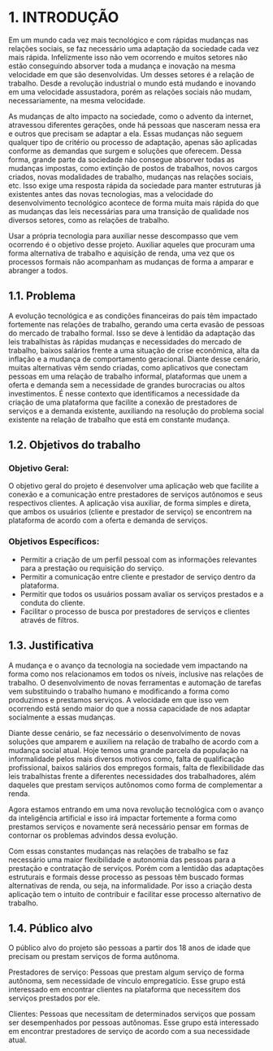 # 1. INTRODUÇÃO

<!--Contextualizar a área de pesquisa do trabalho, apresentando conceitos e dados relacionados antes de apresentar a problemática a ser investigada.-->

Em um mundo cada vez mais tecnológico e com rápidas mudanças nas relações sociais, se faz necessário uma adaptação da sociedade cada vez mais rápida. Infelizmente isso não vem ocorrendo e muitos setores não estão conseguindo absorver toda a mudança e inovação na mesma velocidade em que são desenvolvidas. Um desses setores é a relação de trabalho. Desde a revolução industrial o mundo está mudando e inovando em uma velocidade assustadora, porém as relações sociais não mudam, necessariamente, na mesma velocidade.

As mudanças de alto impacto na sociedade, como o advento da internet, atravessou diferentes gerações, onde há pessoas que nasceram nessa era e outros que precisam se adaptar a ela. Essas mudanças não seguem qualquer tipo de critério ou processo de adaptação, apenas são aplicadas conforme as demandas que surgem e soluções que oferecem. Dessa forma, grande parte da sociedade não consegue absorver todas as mudanças impostas, como extinção de postos de trabalhos, novos cargos criados, novas modalidades de trabalho, mudanças nas relações sociais, etc. Isso exige uma resposta rápida da sociedade para manter estruturas já existentes antes das novas tecnologias, mas a velocidade do desenvolvimento tecnológico acontece de forma muita mais rápida do que as mudanças das leis necessárias para uma transição de qualidade nos diversos setores, como as relações de trabalho. 

Usar a própria tecnologia para auxiliar nesse descompasso que vem ocorrendo é o objetivo desse projeto. Auxiliar aqueles que procuram uma forma alternativa de trabalho e aquisição de renda, uma vez que os processos formais não acompanham as mudanças de forma a amparar e abranger a todos.


## 1.1. Problema

<!--Nesse momento você deve apresentar o problema que a sua aplicação deve resolver. No entanto, não é a hora de comentar sobre a aplicação. 
Descreva também o contexto em que essa aplicação será usada, se houver: empresa, tecnologias, etc. Novamente, descreva apenas o que de fato existir, pois ainda não é a hora de apresentar requisitos detalhados ou projetos.-->
A evolução tecnológica e as condições financeiras do país têm impactado fortemente nas relações de trabalho, gerando uma certa evasão de pessoas do mercado de trabalho formal. Isso se deve à lentidão da adaptação das leis trabalhistas às rápidas mudanças e necessidades do mercado de trabalho, baixos salários frente a uma situação de crise econômica, alta da inflação e a mudança de comportamento geracional.
Diante desse cenário, muitas alternativas vêm sendo criadas, como aplicativos que conectam pessoas em uma relação de trabalho informal, plataformas que unem a oferta e demanda sem a necessidade de grandes burocracias ou altos investimentos.
É nesse contexto que identificamos a necessidade da criação de uma plataforma que facilite a conexão de prestadores de serviços e a demanda existente, auxiliando na resolução do problema social existente na relação de trabalho que está em constante mudança.


## 1.2. Objetivos do trabalho

<!--Aqui você deve descrever os objetivos do trabalho indicando que o objetivo geral é desenvolver um software para solucionar o problema apresentado acima. O objetivo geral deve resumir e apresentar a ideia central de um trabalho, descrevendo também a sua finalidade. Os objetivos específicos darão uma maior delimitação ao tema, além de detalhar os processos necessários para a realização do trabalho.-->
### Objetivo Geral:
O objetivo geral do projeto é desenvolver uma aplicação web que facilite a conexão e a comunicação entre prestadores de serviços autônomos e seus respectivos clientes. A aplicação visa auxiliar, de forma simples e direta, que ambos os usuários (cliente e prestador de serviço) se encontrem na plataforma de acordo com a oferta e demanda de serviços.

### Objetivos Específicos:
- Permitir a criação de um perfil pessoal com as informações relevantes para a prestação ou requisição do serviço.
- Permitir a comunicação entre cliente e prestador de serviço dentro da plataforma.
- Permitir que todos os usuários possam avaliar os serviços prestados e a conduta do cliente.
- Facilitar o processo de busca por prestadores de serviços e clientes através de filtros.


## 1.3. Justificativa

<!--Descreva a importância ou a motivação para trabalhar com esta aplicação que você escolheu. Indique as razões pelas quais você escolheu seus objetivos específicos ou as razões para aprofundar em certos aspectos do software.-->
A mudança e o avanço da tecnologia na sociedade vem impactando na forma como nos relacionamos em todos os níveis, inclusive nas relações de trabalho. O desenvolvimento de novas ferramentas e automação de tarefas vem substituindo o trabalho humano e modificando a forma como produzimos e prestamos serviços. A velocidade em que isso vem ocorrendo está sendo maior do que a nossa capacidade de nos adaptar socialmente a essas mudanças.

Diante desse cenário, se faz necessário o desenvolvimento de novas soluções que amparem e auxiliem na relação de trabalho de acordo com a mudança social atual. Hoje temos uma grande parcela da população na informalidade pelos mais diversos motivos como, falta de qualificação profissional, baixos salários dos empregos formais, falta de flexibilidade das leis trabalhistas frente a diferentes necessidades dos trabalhadores, além daqueles que prestam serviços autônomos como forma de complementar a renda.

Agora estamos entrando em uma nova revolução tecnológica com o avanço da inteligência artificial e isso irá impactar fortemente a forma como prestamos serviços e novamente será necessário pensar em formas de contornar os problemas advindos dessa evolução.

Com essas constantes mudanças nas relações de trabalho se faz necessário uma maior flexibilidade e autonomia das pessoas para a prestação e contratação de serviços. Porém com a lentidão das adaptações estruturais e formais desse processo as pessoas têm buscado formas alternativas de renda, ou seja, na informalidade. Por isso a criação desta aplicação tem o intuito de contribuir e facilitar esse processo alternativo de trabalho.


## 1.4. Público alvo

<!--Descreva quem serão as pessoas que usarão a sua aplicação indicando os diferentes perfis. O objetivo aqui não é definir quem serão os clientes ou quais serão os papéis dos usuários na aplicação. A ideia é, dentro do possível, conhecer um pouco mais sobre o perfil dos usuários: conhecimentos prévios, relação com a tecnologia, relações hierárquicas, etc.-->

O público alvo do projeto são pessoas a partir dos 18 anos de idade que precisam ou prestam serviços de forma autônoma.

Prestadores de serviço: Pessoas que prestam algum serviço de forma autônoma, sem necessidade de vínculo empregatício. Esse grupo está interessado em encontrar clientes na plataforma que necessitem dos serviços prestados por ele.

Clientes: Pessoas que necessitam de determinados serviços que possam ser desempenhados por pessoas autônomas. Esse grupo está interessado em encontrar prestadores de serviço de acordo com a sua necessidade atual.

